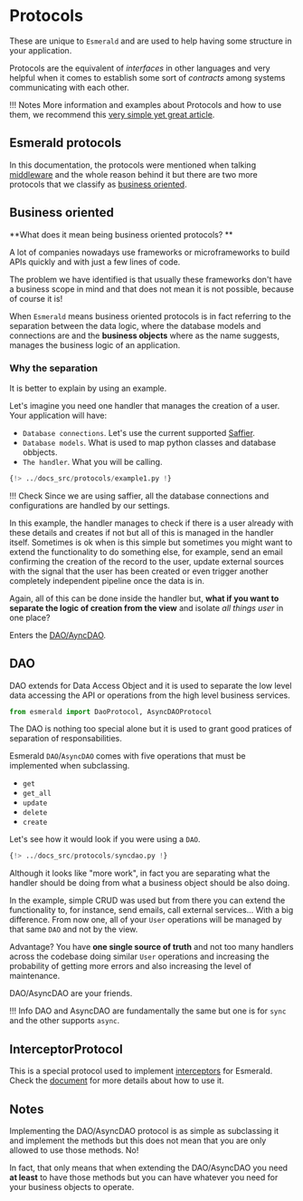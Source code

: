 # Protocols

These are unique to `Esmerald` and are used to help having some structure in your application.

Protocols are the equivalent of *interfaces* in other languages and very helpful when it comes to establish some
sort of *contracts* among systems communicating with each other.

!!! Notes
    More information and examples about Protocols and how to use them, we recommend this
    [very simple yet great article](https://andrewbrookins.com/technology/building-implicit-interfaces-in-python-with-protocol-classes/).

## Esmerald protocols

In this documentation, the protocols were mentioned when talking [middleware](./middleware/middleware.md) and the whole
reason behind it but there are two more protocols that we classify as [business oriented](#business-oriented).

## Business oriented

**What does it mean being business oriented protocols? **

A lot of companies nowadays use frameworks or microframeworks to build APIs quickly and with just a few lines of code.

The problem we have identified is that usually these frameworks don't have a business scope in mind and that
does not mean it is not possible, because of course it is!

When `Esmerald` means business oriented protocols is in fact referring to the separation between the data logic,
where the database models and connections are and the **business objects** where as the name suggests, manages the
business logic of an application.

### Why the separation

It is better to explain by using an example.

Let's imagine you need one handler that manages the creation of a user. Your application will have:

* `Database connections`. Let's use the current supported [Saffier](./databases/saffier/motivation.md).
* `Database models`. What is used to map python classes and database obbjects.
* `The handler`. What you will be calling.

```python
{!> ../docs_src/protocols/example1.py !}
```

!!! Check
    Since we are using saffier, all the database connections and configurations are handled by our settings.

In this example, the handler manages to check if there is a user already with these details and creates if not but all
of this is managed in the handler itself. Sometimes is ok when is this simple but sometimes you might want to extend
the functionality to do something else, for example, send an email confirming the creation of the record to the user,
update external sources with the signal that the user has been created or even trigger another completely independent
pipeline once the data is in.

Again, all of this can be done inside the handler but,
**what if you want to separate the logic of creation from the view** and isolate *all things user* in one place?

Enters the [DAO/AyncDAO](#dao).

## DAO

DAO extends for Data Access Object and it is used to separate the low level data accessing the API or operations
from the high level business services.

```python
from esmerald import DaoProtocol, AsyncDAOProtocol
```

The DAO is nothing too special alone but it is used to grant good pratices of separation of responsabilities.

Esmerald `DAO`/`AsyncDAO` comes with five operations that must be implemented when subclassing.

* `get`
* `get_all`
* `update`
* `delete`
* `create`

Let's see how it would look if you were using a `DAO`.

```python
{!> ../docs_src/protocols/syncdao.py !}
```

Although it looks like "more work", in fact you are separating what the handler should be doing from what a business
object should be also doing.

In the example, simple CRUD was used but from there you can extend the functionality to, for instance, send emails,
call external services... With a big difference. From now one, all of your `User` operations will be managed by
that same `DAO` and not by the view.

Advantage? You have **one single source of truth** and not too many handlers
across the codebase doing similar `User` operations and increasing the probability of getting more errors and
also increasing the level of maintenance.

DAO/AsyncDAO are your friends.

!!! Info
    DAO and AsyncDAO are fundamentally the same but one is for `sync` and the other supports `async`.

## InterceptorProtocol

This is a special protocol used to implement [interceptors](./interceptors.md) for Esmerald. Check the
[document](./interceptors.md) for more details about how to use it.

## Notes

Implementing the DAO/AsyncDAO protocol is as simple as subclassing it and implement the methods but this does not mean
that you are only allowed to use those methods. No!

In fact, that only means that when extending the DAO/AsyncDAO
you need **at least** to have those methods but you can have whatever you need for your business objects to operate.
